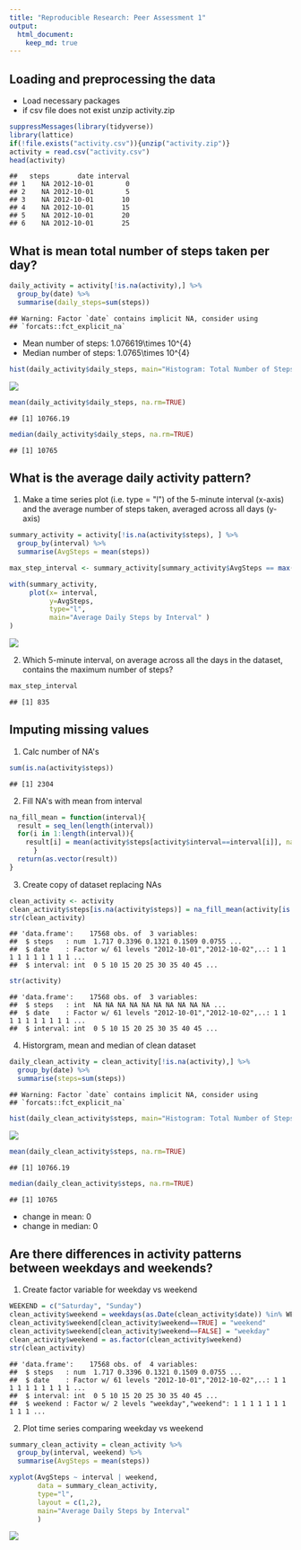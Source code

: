 ```yaml
---
title: "Reproducible Research: Peer Assessment 1"
output: 
  html_document:
    keep_md: true
---
```



## Loading and preprocessing the data
- Load necessary packages
- if csv file does not exist unzip activity.zip

```r
suppressMessages(library(tidyverse))
library(lattice)
if(!file.exists("activity.csv")){unzip("activity.zip")}
activity = read.csv("activity.csv")
head(activity)
```

```
##   steps       date interval
## 1    NA 2012-10-01        0
## 2    NA 2012-10-01        5
## 3    NA 2012-10-01       10
## 4    NA 2012-10-01       15
## 5    NA 2012-10-01       20
## 6    NA 2012-10-01       25
```


## What is mean total number of steps taken per day?

```r
daily_activity = activity[!is.na(activity),] %>%
  group_by(date) %>%
  summarise(daily_steps=sum(steps))
```

```
## Warning: Factor `date` contains implicit NA, consider using
## `forcats::fct_explicit_na`
```
- Mean number of steps: 1.076619\times 10^{4}
- Median number of steps: 1.0765\times 10^{4}


```r
hist(daily_activity$daily_steps, main="Histogram: Total Number of Steps per day")
```

![](PA1_template_files/figure-html/unnamed-chunk-3-1.png)<!-- -->

```r
mean(daily_activity$daily_steps, na.rm=TRUE)
```

```
## [1] 10766.19
```

```r
median(daily_activity$daily_steps, na.rm=TRUE)
```

```
## [1] 10765
```

## What is the average daily activity pattern?

1. Make a time series plot (i.e. type = "l") of the 5-minute interval (x-axis) and the average number of steps taken, averaged across all days (y-axis)

```r
summary_activity = activity[!is.na(activity$steps), ] %>%
  group_by(interval) %>%
  summarise(AvgSteps = mean(steps))

max_step_interval <- summary_activity[summary_activity$AvgSteps == max(summary_activity$AvgSteps), "interval" ][[1]]

with(summary_activity, 
     plot(x= interval,
          y=AvgSteps,
          type="l",
          main="Average Daily Steps by Interval" )
)
```

![](PA1_template_files/figure-html/unnamed-chunk-4-1.png)<!-- -->

2. Which 5-minute interval, on average across all the days in the dataset, contains the maximum number of steps?


```r
max_step_interval
```

```
## [1] 835
```


## Imputing missing values
1. Calc number of NA's

```r
sum(is.na(activity$steps))
```

```
## [1] 2304
```

2. Fill NA's with mean from interval

```r
na_fill_mean = function(interval){
  result = seq_len(length(interval))
  for(i in 1:length(interval)){
    result[i] = mean(activity$steps[activity$interval==interval[i]], na.rm=TRUE)
      }
  return(as.vector(result))
}
```
3. Create copy of dataset replacing NAs

```r
clean_activity <- activity
clean_activity$steps[is.na(activity$steps)] = na_fill_mean(activity[is.na(activity),"interval"])
str(clean_activity)
```

```
## 'data.frame':	17568 obs. of  3 variables:
##  $ steps   : num  1.717 0.3396 0.1321 0.1509 0.0755 ...
##  $ date    : Factor w/ 61 levels "2012-10-01","2012-10-02",..: 1 1 1 1 1 1 1 1 1 1 ...
##  $ interval: int  0 5 10 15 20 25 30 35 40 45 ...
```

```r
str(activity)
```

```
## 'data.frame':	17568 obs. of  3 variables:
##  $ steps   : int  NA NA NA NA NA NA NA NA NA NA ...
##  $ date    : Factor w/ 61 levels "2012-10-01","2012-10-02",..: 1 1 1 1 1 1 1 1 1 1 ...
##  $ interval: int  0 5 10 15 20 25 30 35 40 45 ...
```
4. Historgram, mean and median of clean dataset

```r
daily_clean_activity = clean_activity[!is.na(activity),] %>%
  group_by(date) %>%
  summarise(steps=sum(steps))
```

```
## Warning: Factor `date` contains implicit NA, consider using
## `forcats::fct_explicit_na`
```


```r
hist(daily_clean_activity$steps, main="Histogram: Total Number of Steps per day")
```

![](PA1_template_files/figure-html/unnamed-chunk-10-1.png)<!-- -->

```r
mean(daily_clean_activity$steps, na.rm=TRUE)
```

```
## [1] 10766.19
```

```r
median(daily_clean_activity$steps, na.rm=TRUE)
```

```
## [1] 10765
```
- change in mean: 0
- change in median: 0

## Are there differences in activity patterns between weekdays and weekends?

1. Create factor variable for weekday vs weekend


```r
WEEKEND = c("Saturday", "Sunday")
clean_activity$weekend = weekdays(as.Date(clean_activity$date)) %in% WEEKEND
clean_activity$weekend[clean_activity$weekend==TRUE] = "weekend"
clean_activity$weekend[clean_activity$weekend==FALSE] = "weekday"
clean_activity$weekend = as.factor(clean_activity$weekend)
str(clean_activity)
```

```
## 'data.frame':	17568 obs. of  4 variables:
##  $ steps   : num  1.717 0.3396 0.1321 0.1509 0.0755 ...
##  $ date    : Factor w/ 61 levels "2012-10-01","2012-10-02",..: 1 1 1 1 1 1 1 1 1 1 ...
##  $ interval: int  0 5 10 15 20 25 30 35 40 45 ...
##  $ weekend : Factor w/ 2 levels "weekday","weekend": 1 1 1 1 1 1 1 1 1 1 ...
```

2. Plot time series comparing weekday vs weekend


```r
summary_clean_activity = clean_activity %>%
  group_by(interval, weekend) %>%
  summarise(AvgSteps = mean(steps))

xyplot(AvgSteps ~ interval | weekend,
       data = summary_clean_activity,
       type="l",
       layout = c(1,2),
       main="Average Daily Steps by Interval" 
       )
```

![](PA1_template_files/figure-html/unnamed-chunk-12-1.png)<!-- -->
